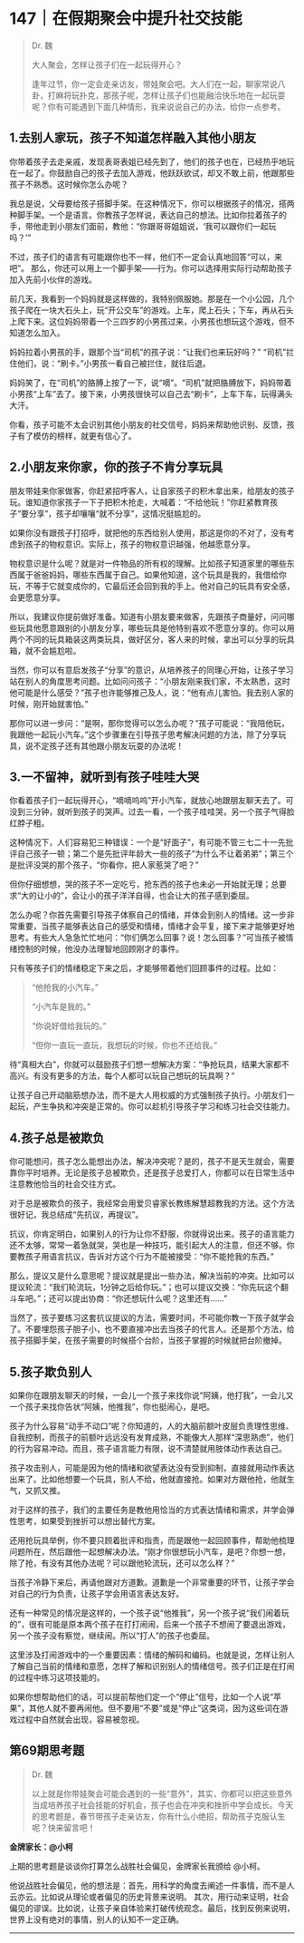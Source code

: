 # 147｜在假期聚会中提升社交技能

> Dr. 魏
> 
> 大人聚会，怎样让孩子们在一起玩得开心？
> 
> 逢年过节，你一定会走亲访友，带娃聚会吧。大人们在一起，聊家常说八卦，打麻将玩扑克，那孩子呢，怎样让孩子们也能融洽快乐地在一起玩耍呢？你有可能遇到下面几种情形，我来说说自己的办法，给你一点参考。

## 1.去别人家玩，孩子不知道怎样融入其他小朋友

你带着孩子去走亲戚，发现表哥表姐已经先到了，他们的孩子也在，已经热乎地玩在一起了。你鼓励自己的孩子去加入游戏，他跃跃欲试，却又不敢上前，他跟那些孩子不熟悉。这时候你怎么办呢？

我总是说，父母要给孩子搭脚手架。在这种情况下，你可以根据孩子的情况，搭两种脚手架。一个是语言。你教孩子怎样说，表达自己的想法。比如你拉着孩子的手，带他走到小朋友们面前，教他：“你跟哥哥姐姐说，‘我可以跟你们一起玩吗？’”

不过，孩子们的语言有可能跟你也不一样，他们不一定会认真地回答“可以，来吧”。 那么，你还可以用上一个脚手架——行为。你可以选择用实际行动帮助孩子加入先前小伙伴的游戏。

前几天，我看到一个妈妈就是这样做的，我特别佩服她。那是在一个小公园，几个孩子爬在一块大石头上，玩“开公交车”的游戏。上车，爬上石头；下车，再从石头上爬下来。这位妈妈带着一个三四岁的小男孩过来，小男孩也想玩这个游戏，但不知道怎么加入。

妈妈拉着小男孩的手，跟那个当“司机”的孩子说：“让我们也来玩好吗？” “司机”拦住他们，说：“刷卡。”小男孩一看自己被拦住，就往后退。

妈妈笑了，在“司机”的胳膊上按了一下，说“嘀”。“司机”就把胳膊放下，妈妈带着小男孩“上车”去了。接下来，小男孩很快可以自己去“刷卡”，上车下车，玩得满头大汗。

你看，孩子可能不太会识别其他小朋友的社交信号，妈妈来帮助他识别、反馈，孩子有了模仿的榜样，就更有信心了。

## 2.小朋友来你家，你的孩子不肯分享玩具

朋友带娃来你家做客，你赶紧招呼客人，让自家孩子的积木拿出来，给朋友的孩子玩。谁知道你家孩子一下子把积木抢走，大喊着：“不给他玩！”你赶紧教育孩子“要分享”，孩子却嚷嚷“就不分享”，这情况挺尴尬的。

如果你没有跟孩子打招呼，就把他的东西给别人使用，那这是你的不对了，没有考虑到孩子的物权意识。实际上，孩子的物权意识越强，他越愿意分享。

物权意识是什么呢？就是对一件物品的所有权的理解。比如孩子知道家里的哪些东西属于爸爸妈妈，哪些东西属于自己。如果他知道，这个玩具是我的，我借给你玩，不等于它就变成你的，它最后还会回到我的手上。他对自己的玩具有安全感，会更愿意分享。

所以，我建议你提前做好准备。知道有小朋友要来做客，先跟孩子商量好，问问哪些玩具他愿意跟别的小朋友分享，哪些玩具是他特别喜欢不愿意分享的。你可以用两个不同的玩具箱装这两类玩具，做好区分，客人来的时候，拿出可以分享的玩具箱，就不会尴尬啦。

当然，你可以有意启发孩子“分享”的意识，从培养孩子的同理心开始，让孩子学习站在别人的角度思考问题。比如问问孩子：“小朋友刚来我们家，不太熟悉，这时他可能是什么感受？”孩子也许能够推己及人，说：“他有点儿害怕。我去别人家的时候，刚开始就害怕。”

那你可以进一步问：“是啊，那你觉得可以怎么办呢？”孩子可能说：“我陪他玩，我跟他一起玩小汽车。”这个步骤重在引导孩子思考解决问题的方法，除了分享玩具，说不定孩子还有其他跟小朋友玩耍的办法呢！

## 3.一不留神，就听到有孩子哇哇大哭

你看着孩子们一起玩得开心，“嘀嘀呜呜”开小汽车，就放心地跟朋友聊天去了。可没到三分钟，就听到孩子的哭声。过去一看，一个孩子哇哇哭，另一个孩子气得脸红脖子粗。

这种情况下，人们容易犯三种错误：一个是“好面子”，有可能不管三七二十一先批评自己孩子一顿；第二个是先批评年龄大一些的孩子“为什么不让着弟弟”；第三个是批评没哭的那个孩子，“你看你，把人家惹哭了吧？”

但你仔细想想，哭的孩子不一定吃亏，抢东西的孩子也未必一开始就无理；总要求“大的让小的”，会让小的孩子洋洋自得，也会让大的孩子感到委屈。

怎么办呢？你首先需要引导孩子体察自己的情绪，并体会到别人的情绪。这一步非常重要，当孩子能够表达自己的感受和情绪，情绪才会平复，接下来才能够更好地思考。有些大人急急忙忙地问：“你们俩怎么回事？说！怎么回事？”可当孩子被情绪控制的时候，他没办法理智地回顾刚才的事件。

只有等孩子们的情绪稳定下来之后，才能够带着他们回顾事件的过程。比如： 

> “他抢我的小汽车。”  
> 
> “小汽车是我的。”  
> 
> “你说好借给我玩的。”  
> 
> “但你一直玩一直玩，我想玩的时候，你也不还给我。”

待“真相大白”，你就可以鼓励孩子们想一想解决方案：“争抢玩具，结果大家都不高兴。有没有更多的方法，每个人都可以玩自己想玩的玩具啊？”

让孩子自己开动脑筋想办法，而不是大人用权威的方式强制孩子执行。小朋友们一起玩，产生争执和冲突是正常的。你可以趁机引导孩子学习和练习社会交往能力。

## 4.孩子总是被欺负

你可能想问，孩子怎么能想出办法，解决冲突呢？是的，孩子不是天生就会，需要靠你平时培养。无论是孩子总被欺负，还是孩子总爱打人，你都可以在日常生活中注意教他恰当的社会交往方式。

对于总是被欺负的孩子，我经常会用爱贝睿家长教练解慧超教我的方法。这个方法很好记，我总结成“先抗议，再提议”。

抗议，你肯定明白，如果别人的行为让你不舒服，你就得说出来。孩子的语言能力还不太够，常常一着急就哭，哭也是一种技巧，能引起大人的注意，但还不够。你要教孩子用语言抗议，告诉对方这个行为不能被接受：“你不能抢我的东西。”

那么，提议又是什么意思呢？提议就是提出一些办法，解决当前的冲突。比如可以提议轮流：“我们轮流玩，1分钟之后给你玩。”；也可以提议交换：“你先玩这个翻斗车吧。”；还可以提出协商：“你还想玩什么呢？这里还有......”

当然了，孩子要练习这套抗议提议的方法，需要时间，不可能你教一下孩子就学会了。不要埋怨孩子胆子小，也不要直接冲出去当孩子的代言人。还是那个方法，给孩子搭脚手架，在孩子需要的时候搭个台阶，当孩子掌握的时候就把台阶撤掉。

## 5.孩子欺负别人

如果你在跟朋友聊天的时候，一会儿一个孩子来找你说“阿姨，他打我”，一会儿又一个孩子来找你告状“阿姨，他推我”，你也挺闹心，是吧。

孩子为什么容易“动手不动口”呢？你知道的，人的大脑前额叶皮层负责理性思维、自我控制，而孩子的前额叶远远没有发育成熟，不能像大人那样“深思熟虑”，他们的行为容易冲动。而且，孩子语言能力有限，说不清楚就用肢体动作表达自己。

孩子攻击别人，可能是因为他的情绪和欲望表达没有受到抑制，直接就用动作表达出来了。比如他想要一个玩具，别人不给，他就直接抢。如果对方跟他抢，他就生气，又抓又推。

对于这样的孩子，我们的主要任务是教他用恰当的方式表达情绪和需求，并学会弹性思考，如果受到挫折可以想出替代方案。

还用抢玩具举例，你不要只顾着批评和指责，而是跟他一起回顾事件，帮助他梳理问题所在，然后跟他一起想解决办法。“刚才你很想玩小汽车，是吧？你想一想，除了抢，有没有其他办法呢？可以跟他轮流玩，还可以怎么样？”

当孩子冷静下来后，再请他跟对方道歉。道歉是一个非常重要的环节，让孩子学会对自己的行为负责，让孩子学会用语言表达友好。

还有一种常见的情况是这样的，一个孩子说“他推我”，另一个孩子说“我们闹着玩的”，很有可能是原本两个孩子在打打闹闹，后来一个孩子不想闹了要退出游戏，另一个孩子没有察觉，继续闹。所以“打人”的孩子也委屈。

这里涉及打闹游戏中的一个重要因素：情绪的解码和编码。也就是说，怎样让别人了解自己当前的情绪和意愿，怎样了解和识别别人的情绪信号。孩子们正是在打闹的过程中练习这项技能的。

如果你想帮助他们的话，可以提前帮他们定一个“停止”信号，比如一个人说“苹果”，其他人就不要再闹他。但不要用“不要”或是“停止”这类词，因为这些词在游戏过程中自然就会出现，容易被忽视。

## 第69期思考题

> Dr. 魏
> 
> 以上就是你带娃聚会可能会遇到的一些“意外”，其实，你都可以把这些意外当成培养孩子社会技能的好机会，孩子也会在冲突和挫折中学会成长。今天的思考题是，春节带孩子走亲访友，你有什么小绝招，帮助孩子克服认生呢？快来留言吧！

 **金牌家长：@小柯**

上期的思考题是谈谈你打算怎么战胜社会偏见，金牌家长我颁给 @小柯。

他说战胜社会偏见，他的想法是：首先，用科学的角度去阐述一件事情，而不是人云亦云。比如说从理论或者偏见的历史背景来说明。 其次，用行动来证明，社会偏见的谬误。比如说，让孩子亲自体验来打破传统观念。最后，找到反例来说明，世界上没有绝对的事情，别人的认知不一定正确。

---
